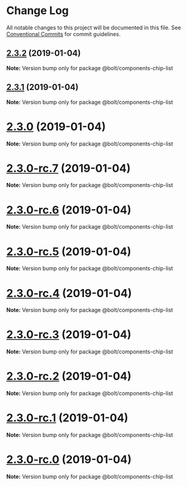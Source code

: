 # Change Log

All notable changes to this project will be documented in this file.
See [Conventional Commits](https://conventionalcommits.org) for commit guidelines.

## [2.3.2](https://github.com/bolt-design-system/bolt/tree/master/packages/components/bolt-chip-list/compare/v2.3.1...v2.3.2) (2019-01-04)

**Note:** Version bump only for package @bolt/components-chip-list





## [2.3.1](https://github.com/bolt-design-system/bolt/tree/master/packages/components/bolt-chip-list/compare/v2.3.0...v2.3.1) (2019-01-04)

**Note:** Version bump only for package @bolt/components-chip-list





# [2.3.0](https://github.com/bolt-design-system/bolt/tree/master/packages/components/bolt-chip-list/compare/v2.3.0-rc.7...v2.3.0) (2019-01-04)

**Note:** Version bump only for package @bolt/components-chip-list





# [2.3.0-rc.7](https://github.com/bolt-design-system/bolt/tree/master/packages/components/bolt-chip-list/compare/v2.3.0-rc.6...v2.3.0-rc.7) (2019-01-04)

**Note:** Version bump only for package @bolt/components-chip-list





# [2.3.0-rc.6](https://github.com/bolt-design-system/bolt/tree/master/packages/components/bolt-chip-list/compare/v2.3.0-rc.5...v2.3.0-rc.6) (2019-01-04)

**Note:** Version bump only for package @bolt/components-chip-list





# [2.3.0-rc.5](https://github.com/bolt-design-system/bolt/tree/master/packages/components/bolt-chip-list/compare/v2.3.0-rc.4...v2.3.0-rc.5) (2019-01-04)

**Note:** Version bump only for package @bolt/components-chip-list





# [2.3.0-rc.4](https://github.com/bolt-design-system/bolt/tree/master/packages/components/bolt-chip-list/compare/v2.3.0-rc.3...v2.3.0-rc.4) (2019-01-04)

**Note:** Version bump only for package @bolt/components-chip-list





# [2.3.0-rc.3](https://github.com/bolt-design-system/bolt/tree/master/packages/components/bolt-chip-list/compare/v2.3.0-rc.2...v2.3.0-rc.3) (2019-01-04)

**Note:** Version bump only for package @bolt/components-chip-list





# [2.3.0-rc.2](https://github.com/bolt-design-system/bolt/tree/master/packages/components/bolt-chip-list/compare/v2.3.0-rc.1...v2.3.0-rc.2) (2019-01-04)

**Note:** Version bump only for package @bolt/components-chip-list





# [2.3.0-rc.1](https://github.com/bolt-design-system/bolt/tree/master/packages/components/bolt-chip-list/compare/vv2.3.0-rc.0...v2.3.0-rc.1) (2019-01-04)

**Note:** Version bump only for package @bolt/components-chip-list





# [2.3.0-rc.0](https://github.com/bolt-design-system/bolt/tree/master/packages/components/bolt-chip-list/compare/v2.2.1...v2.3.0-rc.0) (2019-01-04)

**Note:** Version bump only for package @bolt/components-chip-list
